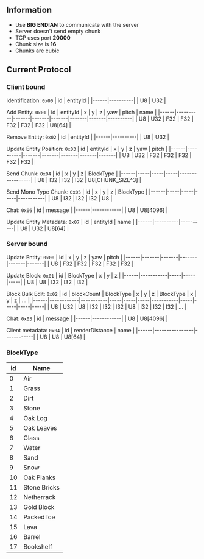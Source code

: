 ## Information
- Use **BIG ENDIAN** to communicate with the server
- Server doesn't send empty chunk
- TCP uses port **20000**
- Chunk size is **16**
- Chunks are cubic

## Current Protocol

### Client bound

Identification: `0x00`
| id   | entityId |
|------|----------|
| U8   | U32      |

Add Entity: `0x01`
| id   | entityId | x     | y     | z     | yaw   | pitch | name     |
|------|----------|-------|-------|-------|-------|-------|----------|
| U8   | U32      | F32   | F32   | F32   | F32   | F32   | U8[64]   |

Remove Entity: `0x02`
| id   | entityId |
|------|----------|
| U8   | U32      |


Update Entity Position: `0x03`
| id   | entityId | x     | y     | z     | yaw   | pitch |
|------|----------|-------|-------|-------|-------|-------|
| U8   | U32      | F32   | F32   | F32   | F32   | F32   |

Send Chunk: `0x04`
| id   | x   | y   | z   | BlockType       |
|------|-----|-----|-----|-----------------|
| U8   | I32 | I32 | I32 | U8[CHUNK_SIZE^3] |

Send Mono Type Chunk: `0x05`
| id   | x   | y   | z   | BlockType |
|------|-----|-----|-----|-----------|
| U8   | I32 | I32 | I32 | U8        |

Chat: `0x06`
| id   | message    |
|------|------------|
| U8   | U8[4096]   |

Update Entity Metadata: `0x07`
| id   | entityId | name     |
|------|----------|----------|
| U8   | U32      | U8[64]   |

### Server bound
Update Entity: `0x00`
| id   | x     | y     | z     | yaw   | pitch |
|------|-------|-------|-------|-------|-------|
| U8   | F32   | F32   | F32   | F32   | F32   |

Update Block: `0x01`
| id   | BlockType | x   | y   | z   |
|------|-----------|-----|-----|-----|
| U8   | U8        | I32 | I32 | I32 |

Block Bulk Edit: `0x02`
| id   | blockCount | BlockType | x   | y   | z   | BlockType | x   | y   | z   | ... |
|------|------------|-----------|-----|-----|-----|-----------|-----|-----|-----|-----|
| U8   | U32        | U8        | I32 | I32 | I32 | U8        | I32 | I32 | I32 | ... |

Chat: `0x03`
| id   | message    |
|------|------------|
| U8   | U8[4096]   |

Client metadata: `0x04`
| id   | renderDistance | name       |
|------|----------------|------------|
| U8   | U8             | U8[64]     |


### BlockType
| id | Name         |
|----|--------------|
| 0  | Air          |
| 1  | Grass        |
| 2  | Dirt         |
| 3  | Stone        |
| 4  | Oak Log      |
| 5  | Oak Leaves   |
| 6  | Glass        |
| 7  | Water        |
| 8  | Sand         |
| 9  | Snow         |
| 10 | Oak Planks   |
| 11 | Stone Bricks |
| 12 | Netherrack   |
| 13 | Gold Block   |
| 14 | Packed Ice   |
| 15 | Lava         |
| 16 | Barrel       |
| 17 | Bookshelf    |
